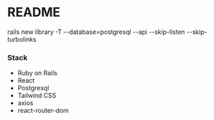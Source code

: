 # README

rails new library -T --database=postgresql --api --skip-listen --skip-turbolinks

### Stack
- Ruby on Rails
- React
- Postgresql
- Tailwind CSS
- axios
- react-router-dom
